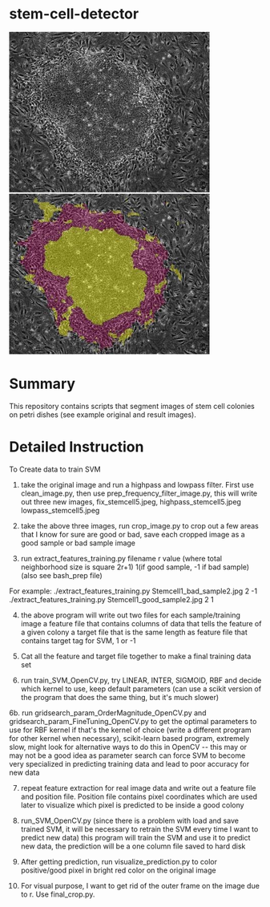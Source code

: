 stem-cell-detector
===========

<img src="https://github.com/zs-zhuang/stem-cell-detector/blob/main/examples/example5_original.JPG"> <img src="https://github.com/zs-zhuang/stem-cell-detector/blob/main/examples/example5_result.JPG">

# Summary

This repository contains scripts that segment images of stem cell colonies on petri dishes (see example original and result images).

# Detailed Instruction

To Create data to train SVM

1. take the original image and run a highpass and lowpass filter. First use clean_image.py, then use prep_frequency_filter_image.py, this will write out three new images, fix_stemcell5.jpeg,  highpass_stemcell5.jpeg  lowpass_stemcell5.jpeg


2. take the above three images, run crop_image.py to crop out a few areas that I know for sure are good or bad, save each cropped image as a good sample or bad sample image

3. run extract_features_training.py filename r value (where total neighborhood size is square 2r+1) 1(if good sample, -1 if bad sample) (also see bash_prep file)

For example:
 ./extract_features_training.py Stemcell1_bad_sample2.jpg 2 -1
 ./extract_features_training.py Stemcell1_good_sample2.jpg 2 1

4. the above program will write out two files for each sample/training image
a feature file that contains columns of data that tells the feature of a given colony
a target file that is the same length as feature file that contains target tag for SVM, 1 or -1

5. Cat all the feature and target file together to make a final training data set

6. run train_SVM_OpenCV.py, try LINEAR, INTER, SIGMOID, RBF and decide which kernel to use, keep default parameters
(can use a scikit version of the program that does the same thing, but it's much slower)

6b. run gridsearch_param_OrderMagnitude_OpenCV.py and gridsearch_param_FineTuning_OpenCV.py to get the optimal parameters to use for RBF kernel if that's the kernel of choice (write a different program for other kernel when necessary), scikit-learn based program, extremely slow, might look for alternative ways to do this in OpenCV -- this may or may not be a good idea as parameter search can force SVM to become very specialized in predicting training data and lead to poor accuracy for new data

7. repeat feature extraction for real image data and write out a feature file and position file. Position file contains pixel coordinates which are used later to visualize which pixel is predicted to be inside a good colony 

8. run_SVM_OpenCV.py (since there is a problem with load and save trained SVM, it will be necessary to retrain the SVM every time I want to predict new data) this program will train the SVM and use it to predict new data, the prediction will be a one column file saved to hard disk

9. After getting prediction, run visualize_prediction.py to color positive/good pixel in bright red color on the original image

10. For visual purpose, I want to get rid of the outer frame on the image due to r. Use final_crop.py.
